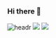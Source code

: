 ### Hi there 👋

<!--
**SEEUNby/SEEUNby** is a ✨ _special_ ✨ repository because its `README.md` (this file) appears on your GitHub profile.

Here are some ideas to get you started:

- 🔭 I’m currently working on ...
- 🌱 I’m currently learning ...
- 👯 I’m looking to collaborate on ...
- 🤔 I’m looking for help with ...
- 💬 Ask me about ...
- 📫 How to reach me: ...
- 😄 Pronouns: ...
- ⚡ Fun fact: ...
-->

![headr](http://capsule-render.vercel.app/api?type=wave$color=auto&height=500dp&section=header&text="SEEUNby"&fontSize=15sp)
<img src="https://img.shields.io/badge/Android-3DDC84?style=flat-square&logo=Android&logoColor=white"/>
<img src="https://img.shields.io/badge/Kotlin-3DDC84?style=flat-square&logo=Android&logoColor=white"/>
